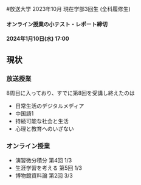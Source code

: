 #放送大学
2023年10月 現在学部3回生 (全科履修生)
#### オンライン授業の小テスト・レポート締切
**2024年1月10日(水) 17:00**
## 現状
### 放送授業
8周目に入っており、すでに第8回を受講し終えたのは
- 日常生活のデジタルメディア
- 中国語1
- 持続可能な社会と生活
- 心理と教育へのいざない
### オンライン授業
- 演習微分積分 第4回 1/3
- 生涯学習を考える 第5回 1/3
- 博物館資料論 第2回 3/3
